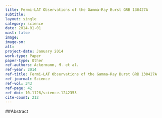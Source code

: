 ```yaml
---
title: Fermi-LAT Observations of the Gamma-Ray Burst GRB 130427A
subtitle: 
layout: single
category: science
date: 2014-01-01
mast: false
image: 
image-sm: 
alt: 
project-date: January 2014
work-type: Paper
paper-type: Other
ref-authors: Ackermann, M. et al.
ref-year: 2014
ref-title: Fermi-LAT Observations of the Gamma-Ray Burst GRB 130427A
ref-journal: Science
ref-vol: 343
ref-page: 42
ref-doi: 10.1126/science.1242353
cite-count: 212
---
```



##Abstract
